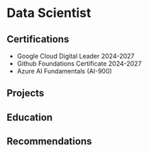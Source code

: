 # Data Scientist

## Certifications
- Google Cloud Digital Leader 2024-2027
- Github Foundations Certificate 2024-2027
- Azure AI Fundamentals (AI-900)

## Projects



## Education



## Recommendations
